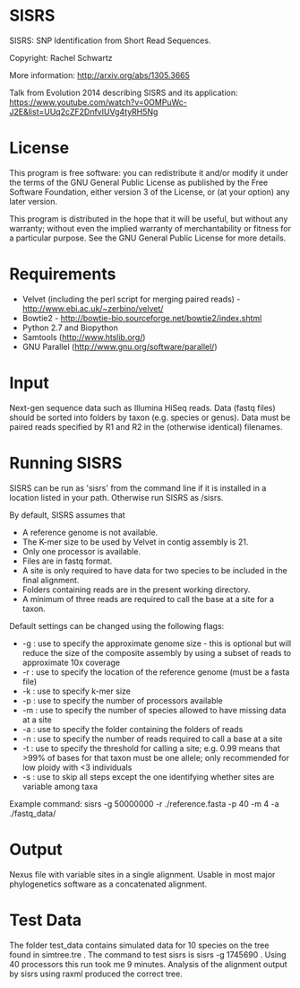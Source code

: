 SISRS
=====

SISRS: SNP Identification from Short Read Sequences.

Copyright: Rachel Schwartz

More information: http://arxiv.org/abs/1305.3665

Talk from Evolution 2014 describing SISRS and its application: https://www.youtube.com/watch?v=0OMPuWc-J2E&list=UUq2cZF2DnfvIUVg4tyRH5Ng

License
=======

This program is free software: you can redistribute it and/or modify it under the terms of the GNU General Public License as published by the Free Software Foundation, either version 3 of the License, or (at your option) any later version.

This program is distributed in the hope that it will be useful, but without any warranty; without even the implied warranty of merchantability or fitness for a particular purpose. See the GNU General Public License for more details.

Requirements
============

* Velvet (including the perl script for merging paired reads) - http://www.ebi.ac.uk/~zerbino/velvet/
* Bowtie2 - http://bowtie-bio.sourceforge.net/bowtie2/index.shtml
* Python 2.7 and Biopython
* Samtools (http://www.htslib.org/)
* GNU Parallel (http://www.gnu.org/software/parallel/)

Input
=====

Next-gen sequence data such as Illumina HiSeq reads.
Data (fastq files) should be sorted into folders by taxon (e.g. species or genus).
Data must be paired reads specified by R1 and R2 in the (otherwise identical) filenames.

Running SISRS
=============

SISRS can be run as 'sisrs' from the command line if it is installed in a location listed in your path. Otherwise run SISRS as <directory>/sisrs. 

By default, SISRS assumes that
* A reference genome is not available.
* The K-mer size to be used by Velvet in contig assembly is 21.
* Only one processor is available.
* Files are in fastq format.
* A site is only required to have data for two species to be included in the final alignment.
* Folders containing reads are in the present working directory.
* A minimum of three reads are required to call the base at a site for a taxon.

Default settings can be changed using the following flags:
* -g : use to specify the approximate genome size - this is optional but will reduce the size of the composite assembly by using a subset of reads to approximate 10x coverage
* -r : use to specify the location of the reference genome (must be a fasta file)
* -k : use to specify k-mer size
* -p : use to specify the number of processors available
* -m : use to specify the number of species allowed to have missing data at a site
* -a : use to specify the folder containing the folders of reads
* -n : use to specify the number of reads required to call a base at a site
* -t : use to specify the threshold for calling a site; e.g. 0.99 means that >99% of bases for that taxon must be one allele; only recommended for low ploidy with <3 individuals
* -s : use to skip all steps except the one identifying whether sites are variable among taxa

Example command: sisrs -g 50000000 -r ./reference.fasta -p 40 -m 4 -a ./fastq_data/

Output
======

Nexus file with variable sites in a single alignment. Usable in most major phylogenetics software as a concatenated alignment.

Test Data
======

The folder test_data contains simulated data for 10 species on the tree found in simtree.tre . The command to test sisrs is sisrs -g 1745690 . Using 40 processors this run took me 9 minutes. Analysis of the alignment output by sisrs using raxml produced the correct tree.
